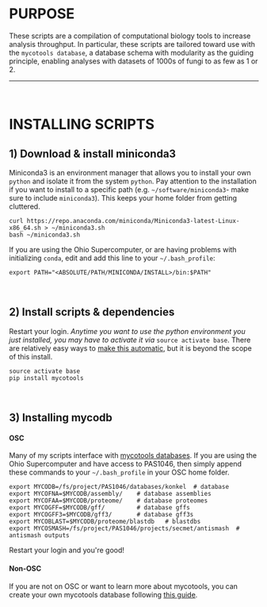 # PURPOSE
These scripts are a compilation of computational biology tools to increase analysis throughput. In particular, these scripts are tailored toward use with the `mycotools database`, a database schema with modularity as the guiding principle, enabling analyses with datasets of 1000s of fungi to as few as 1 or 2.

---

<br />

# INSTALLING SCRIPTS
## 1) Download & install miniconda3
Miniconda3 is an environment manager that allows you to install your own `python` and isolate it from the system `python`. Pay attention to the installation if you want to install to a specific path (e.g. `~/software/miniconda3`- make sure to include `miniconda3`). This keeps your home folder from getting cluttered.

```	
curl https://repo.anaconda.com/miniconda/Miniconda3-latest-Linux-x86_64.sh > ~/miniconda3.sh
bash ~/miniconda3.sh
```

If you are using the Ohio Supercomputer, or are having problems with initializing `conda`, edit and add this line to your `~/.bash_profile`:
```
export PATH="<ABSOLUTE/PATH/MINICONDA/INSTALL>/bin:$PATH"
```

<br />

## 2) Install scripts & dependencies
Restart your login. *Anytime you want to use the python environment you just installed, you may have to activate it via* `source activate base`. There are relatively easy ways to [make this automatic](https://docs.anaconda.com/anaconda/user-guide/faq/), but it is beyond the scope of this install. 

```
source activate base
pip install mycotools
```

<br />

## 3) Installing mycodb 
#### OSC
Many of my scripts interface with [mycotools databases](https://gitlab.com/xonq/scripts/-/blob/master/database/README.md). If you are using the Ohio Supercomputer and have access to PAS1046, then simply append these commands to your `~/.bash_profile` in your OSC home folder.
```
export MYCODB=/fs/project/PAS1046/databases/konkel 	# database
export MYCOFNA=$MYCODB/assembly/ 	# database assemblies
export MYCOFAA=$MYCODB/proteome/ 	# database proteomes
export MYCOGFF=$MYCODB/gff/ 		# database gffs
export MYCOGFF3=$MYCODB/gff3/ 		# database gff3s
export MYCOBLAST=$MYCODB/proteome/blastdb 	# blastdbs
export MYCOSMASH=/fs/project/PAS1046/projects/secmet/antismash 	# antismash outputs
```

Restart your login and you're good!

#### Non-OSC
If you are not on OSC or want to learn more about mycotools, you can create your own mycotools database following [this guide](https://gitlab.com/xonq/mycotools_scripts/-/blob/master/database/README.md).
